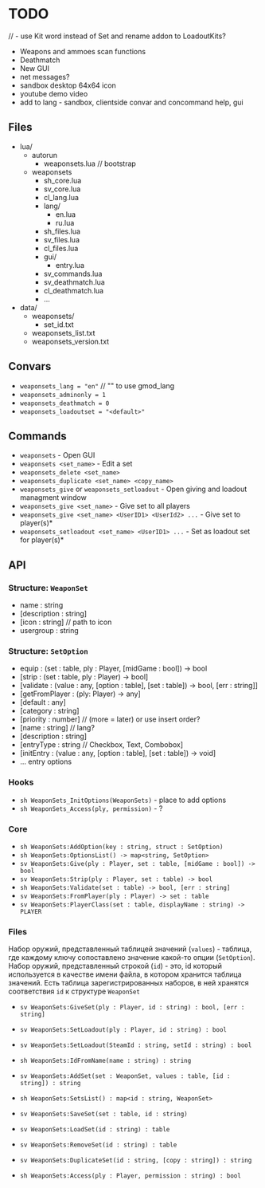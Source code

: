  TODO
======
// - use Kit word instead of Set and rename addon to LoadoutKits?
- Weapons and ammoes scan functions
- Deathmatch
- New GUI
- net messages?
- sandbox desktop 64x64 icon
- youtube demo video
- add to lang - sandbox, clientside convar and concommand help, gui 

 Files
-------

- lua/
  - autorun
    - weaponsets.lua // bootstrap
  - weaponsets
    - sh_core.lua
    - sv_core.lua
    - cl_lang.lua
    - lang/
      - en.lua
      - ru.lua
    - sh_files.lua
    - sv_files.lua
    - cl_files.lua
    - gui/
      - entry.lua
    - sv_commands.lua
    - sv_deathmatch.lua
    - cl_deathmatch.lua
    - ...
- data/
  - weaponsets/
    - set_id.txt
  - weaponsets_list.txt
  - weaponsets_version.txt

 Convars
---------
- `weaponsets_lang = "en"` // "" to use gmod_lang
- `weaponsets_adminonly = 1`
- `weaponsets_deathmatch = 0`
- `weaponsets_loadoutset = "<default>"`

 Commands
----------
- `weaponsets` - Open GUI
- `weaponsets <set_name>` - Edit a set
- `weaponsets_delete <set_name>`
- `weaponsets_duplicate <set_name> <copy_name>`
- `weaponsets_give` or `weaponsets_setloadout` - Open giving and loadout managment window
- `weaponsets_give <set_name>` - Give set to all players
- `weaponsets_give <set_name> <UserID1> <UserId2> ...` - Give set to player(s)*
- `weaponsets_setloadout <set_name> <UserID1> ...` - Set as loadout set for player(s)*

 API
-----

### Structure: `WeaponSet`
- name : string
- [description : string]
- [icon : string] // path to icon
- usergroup : string

### Structure: `SetOption`
- equip : (set : table, ply : Player, [midGame : bool]) -> bool
- [strip : (set : table, ply : Player) -> bool]
- [validate : (value : any, [option : table], [set : table]) -> bool, [err : string]]
- [getFromPlayer : (ply: Player) -> any]
- [default : any]
- [category : string]
- [priority : number] // (more = later) or use insert order? 
- [name : string] // lang?
- [description : string]
- [entryType : string // Checkbox, Text, Combobox]
- [initEntry : (value : any, [option : table], [set : table]) -> void]
- ... entry options

### Hooks
- `sh WeaponSets_InitOptions(WeaponSets)` - place to add options
- `sh WeaponSets_Access(ply, permission)` - ?

### Core
- `sh WeaponSets:AddOption(key : string, struct : SetOption)`
- `sh WeaponSets:OptionsList() -> map<string, SetOption>`
- `sv WeaponSets:Give(ply : Player, set : table, [midGame : bool]) -> bool`
- `sv WeaponSets:Strip(ply : Player, set : table) -> bool`
- `sh WeaponSets:Validate(set : table) -> bool, [err : string]`
- `sv WeaponSets:FromPlayer(ply : Player) -> set : table`
- `sv WeaponSets:PlayerClass(set : table, displayName : string) -> PLAYER`

### Files
Набор оружий, представленный таблицей значений (`values`) - таблица, где каждому ключу сопоставлено 
значение какой-то опции (`SetOption`).
Набор оружий, представленный строкой (`id`) - это, id который используется в качестве имени файла,
в котором хранится таблица значений.
Есть таблица зарегистрированных наборов, в ней хранятся соответствия `id` к структуре `WeaponSet`

- `sv WeaponSets:GiveSet(ply : Player, id : string) : bool, [err : string]`
- `sv WeaponSets:SetLoadout(ply : Player, id : string) : bool`
- `sv WeaponSets:SetLoadout(SteamId : string, setId : string) : bool`

- `sh WeaponSets:IdFromName(name : string) : string`
- `sv WeaponSets:AddSet(set : WeaponSet, values : table, [id : string]) : string`
- `sh WeaponSets:SetsList() : map<id : string, WeaponSet>`
- `sv WeaponSets:SaveSet(set : table, id : string)`
- `sv WeaponSets:LoadSet(id : string) : table`
- `sv WeaponSets:RemoveSet(id : string) : table`
- `sv WeaponSets:DuplicateSet(id : string, [copy : string]) : string`

- `sh WeaponSets:Access(ply : Player, permission : string) : bool`
